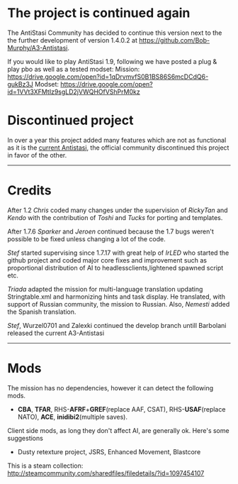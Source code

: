 # The project is continued again

The AntiStasi Community has decided to continue this version next to the the further development of version 1.4.0.2 at https://github.com/Bob-Murphy/A3-Antistasi.

If you would like to play AntiStasi 1.9, following we have posted a plug & play pbo as well as a tested modset:
Mission: https://drive.google.com/open?id=1qDrvmvfS0B1BS86S6mcDCdQ6-gukBz3J
Modset: https://drive.google.com/open?id=1VVt3XFMtIz9sgLD2jVWQHOfVShPrM0kz

# Discontinued project

In over a year this project added many features which are not as functional as it is the [current Antistasi](https://github.com/A3Antistasi/Antistasi-WotP), the official community discontinued this project in favor of the other.

---

# Credits

After 1.2 *Chris* coded many changes under the supervision of *RickyTan* and *Kendo* with the contribution of *Toshi* and *Tucks* for porting and templates.

After 1.7.6 *Sparker* and *Jeroen* continued because the 1.7 bugs weren't possible to be fixed unless changing a lot of the code.

*Stef* started supervising since 1.7.17 with great help of *IrLED* who started the github project and coded major core fixes and improvement such as proportional distribution of AI to headlessclients,lightened spawned script etc.

*Triada* adapted the mission for multi-language translation updating Stringtable.xml and harmonizing hints and task display. He translated, with support of Russian community, the mission to Russian. Also, *Nemesti* added the Spanish translation.

*Stef*, Wurzel0701 and Zalexki continued the develop branch untill Barbolani released the current A3-Antistasi

---

# Mods

The mission has no dependencies, however it can detect the following mods.
* **CBA**, **TFAR**, RHS-**AFRF**+**GREF**(replace AAF, CSAT), RHS-**USAF**(replace NATO), **ACE**, **inidibi2**(multiple saves).

Client side mods, as long they don't affect AI, are generally ok. Here's some suggestions
* Dusty retexture project, JSRS, Enhanced Movement, Blastcore

This is a steam collection: http://steamcommunity.com/sharedfiles/filedetails/?id=1097454107
